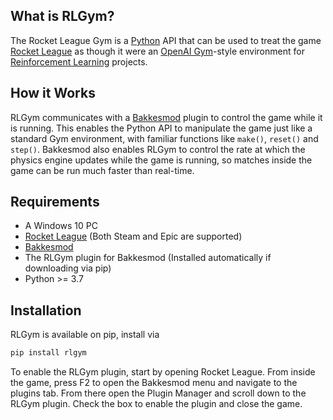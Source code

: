 
## What is RLGym?
The Rocket League Gym is a [Python](https://www.python.org/) API that can be used to treat the game [Rocket League](https://www.rocketleague.com) as though it were an [OpenAI Gym](https://gym.openai.com)-style environment for [Reinforcement Learning](https://en.wikipedia.org/wiki/Reinforcement_learning) projects. 


## How it Works
RLGym communicates with a [Bakkesmod](https://www.bakkesmod.com/) plugin to control the game while it is running. This enables the Python API to manipulate the game just like a standard Gym environment, with familiar functions like `make()`, `reset()` and `step()`. Bakkesmod also enables RLGym to control the rate at which the physics engine updates while the game is running, so matches inside the game can be run much faster than real-time.

## Requirements
* A Windows 10 PC
* [Rocket League](https://www.rocketleague.com) (Both Steam and Epic are supported)
* [Bakkesmod](https://www.bakkesmod.com)
* The RLGym plugin for Bakkesmod (Installed automatically if downloading via pip)
* Python >= 3.7

## Installation
RLGym is available on pip, install via
```python
pip install rlgym
```
To enable the RLGym plugin, start by opening Rocket League. From inside the game, press F2 to open the Bakkesmod menu and navigate to the plugins tab. From there open the Plugin Manager and scroll down to the RLGym plugin. Check the box to enable the plugin and close the game.
